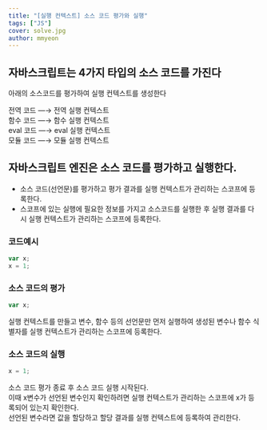 ```yaml
---
title: "[실행 컨텍스트] 소스 코드 평가와 실행"
tags: ["JS"]
cover: solve.jpg
author: mmyeon
---
```


## 자바스크립트는 4가지 타입의 소스 코드를 가진다

아래의 소스코드를 평가하여 실행 컨텍스트를 생성한다<br>

전역 코드 —→ 전역 실행 컨텍스트<br>
함수 코드 —→ 함수 실행 컨텍스트<br>
eval 코드 —→ eval 실행 컨텍스트<br>
모듈 코드 —→ 모듈 실행 컨텍스트<br>

## 자바스크립트 엔진은 소스 코드를 평가하고 실행한다.

- 소스 코드(선언문)를 평가하고 평가 결과를 실행 컨텍스트가 관리하는 스코프에 등록한다.
- 스코프에 있는 실행에 필요한 정보를 가지고 소스코드를 실행한 후 실행 결과를 다시 실행 컨텍스트가 관리하는 스코프에 등록한다.

### 코드예시

```jsx
var x;
x = 1;
```

### 소스 코드의 평가

```jsx
var x;
```

실행 컨텍스트를 만들고 변수, 함수 등의 선언문만 먼저 실행하여 생성된 변수나 함수 식별자를 실행 컨텍스트가 관리하는 스코프에 등록한다.

### 소스 코드의 실행

```jsx
x = 1;
```

소스 코드 평가 종료 후 소스 코드 실행 시작된다.<br>
이때 x변수가 선언된 변수인지 확인하려면 실행 컨텍스트가 관리하는 스코프에 x가 등록되어 있는지 확인한다.<br>
선언된 변수라면 값을 할당하고 할당 결과를 실행 컨텍스트에 등록하여 관리한다.<br>
